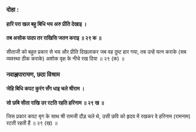 ### दोहा :

#### हारि परा खल बहु बिधि भय अरु प्रीति देखाइ ।
#### तब असोक पादप तर राखिसि जतन कराइ ॥ २९ क ॥

सीताजी को बहुत प्रकार से भय और प्रीति दिखलाकर जब वह दुष्ट हार गया, तब उन्हें यत्न कराके (सब व्यवस्था ठीक कराके) अशोक वृक्ष के नीचे रख दिया ॥ २९ (क) ॥

### नवाह्नपारायण, छठा विश्राम

#### जेहि बिधि कपट कुरंग सँग धाइ चले श्रीराम ।
#### सो छबि सीता राखि उर रटति रहति हरिनाम ॥ २९ ख ॥

जिस प्रकार कपट मृग के साथ श्री रामजी दौड़ चले थे, उसी छवि को हृदय में रखकर वे हरिनाम (रामनाम) रटती रहती हैं ॥ २९ (ख) ॥